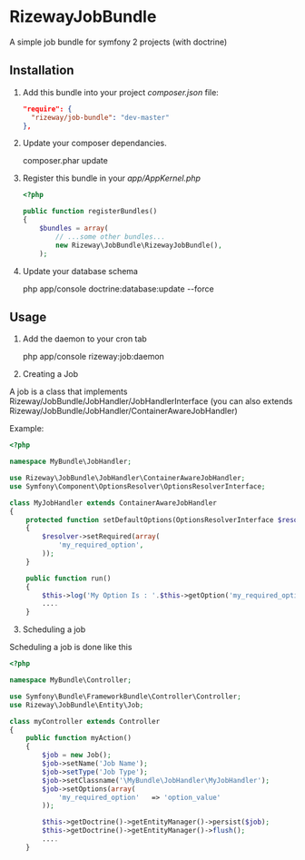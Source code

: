 RizewayJobBundle
================

A simple job bundle for symfony 2 projects (with doctrine)

Installation
------------

1. Add this bundle into your project *composer.json* file:
    
    ```json
    "require": {
      "rizeway/job-bundle": "dev-master"
    },
    ```
2. Update your composer dependancies.

    composer.phar update

3. Register this bundle in your *app/AppKernel.php*

    ```php
    <?php
    
    public function registerBundles()
    {
        $bundles = array(
            // ...some other bundles...
            new Rizeway\JobBundle\RizewayJobBundle(),
        );
    ```

4. Update your database schema

    php app/console doctrine:database:update --force


Usage
-----

1. Add the daemon to your cron tab

    php app/console rizeway:job:daemon

2. Creating a Job

A job is a class that implements Rizeway/JobBundle/JobHandler/JobHandlerInterface (you can also extends Rizeway/JobBundle/JobHandler/ContainerAwareJobHandler)

Example:

```php
<?php

namespace MyBundle\JobHandler;

use Rizeway\JobBundle\JobHandler\ContainerAwareJobHandler;
use Symfony\Component\OptionsResolver\OptionsResolverInterface;

class MyJobHandler extends ContainerAwareJobHandler
{
    protected function setDefaultOptions(OptionsResolverInterface $resolver)
    {
        $resolver->setRequired(array(
            'my_required_option',
        ));
    }

    public function run()
    {
        $this->log('My Option Is : '.$this->getOption('my_required_option'));
        ....
    }
```

3. Scheduling a job 

Scheduling a job is done like this

```php
<?php

namespace MyBundle\Controller;

use Symfony\Bundle\FrameworkBundle\Controller\Controller;
use Rizeway\JobBundle\Entity\Job;

class myController extends Controller
{
    public function myAction()
    {
        $job = new Job();
        $job->setName('Job Name');
        $job->setType('Job Type');
        $job->setClassname('\MyBundle\JobHandler\MyJobHandler');
        $job->setOptions(array(
            'my_required_option'   => 'option_value'
        ));

        $this->getDoctrine()->getEntityManager()->persist($job);
        $this->getDoctrine()->getEntityManager()->flush();
        ....
    }
```
